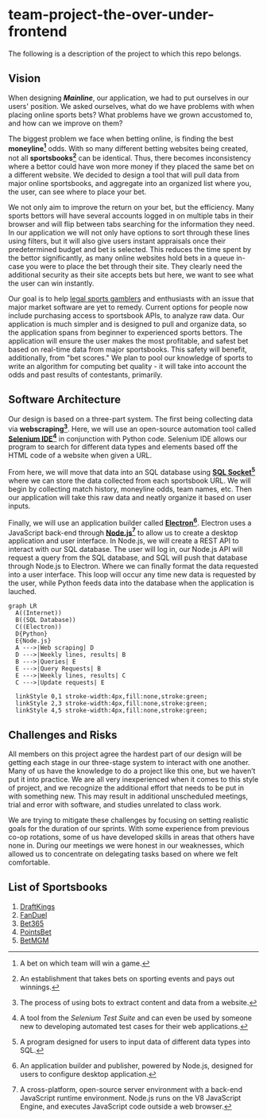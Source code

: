 # team-project-the-over-under-frontend

The following is a description of the project to which this repo belongs.

## Vision
When designing ***Mainline***, our application, we had to put ourselves in our users' position. We asked ourselves, what do we have problems with when placing online sports bets? What problems have we grown accustomed to, and how can we improve on them?

The biggest problem we face when betting online, is finding the best **moneyline[^1]** odds. With so many different betting websites being created, not all **sportsbooks[^2]** can be identical. Thus, there becomes inconsistency where a bettor could have won more money if they placed the same bet on a different website. We decided to design a tool that will pull data from major online sportsbooks, and aggregate into an organized list where you, the user, can see where to place your bet.

We not only aim to improve the return on your bet, but the efficiency. Many sports bettors will have several accounts logged in on multiple tabs in their browser and will flip between tabs searching for the information they need. In our application we will not only have options to sort through these lines using filters, but it will also give users instant appraisals once their predetermined budget and bet is selected. This reduces the time spent by the bettor significantly, as many online websites hold bets in a queue in-case you were to place the bet through their site. They clearly need the additional security as their site accepts bets but here, we want to see what the user can win instantly.

Our goal is to help [legal sports gamblers](https://www.americangaming.org/research/state-gaming-map/) and enthusiasts with an issue that major market software are yet to remedy. Current options for people now include purchasing access to sportsbook APIs, to analyze raw data. Our application is much simpler and is designed to pull and organize data, so the application spans from beginner to experienced sports bettors. The application will ensure the user makes the most profitable, and safest bet based on real-time data from major sportsbooks. This safety will benefit, additionally, from "bet scores." We plan to pool our knowledge of sports to write an algorithm for computing bet quality - it will take into account the odds and past results of contestants, primarily.

## Software Architecture
Our design is based on a three-part system. The first being collecting data via **webscraping[^3]**. Here, we will use an open-source automation tool called [**Selenium IDE[^4]**](https://www.selenium.dev/selenium-ide/) in conjunction with Python code. Selenium IDE allows our program to search for different data types and elements based off the HTML code of a website when given a URL. 

From here, we will move that data into an SQL database using [**SQL Socket[^5]**](https://sqlsocket.com/) where we can store the data collected from each sportsbook URL. We will begin by collecting match history, moneyline odds, team names, etc. Then our application will take this raw data and neatly organize it based on user inputs.

Finally, we will use an application builder called [**Electron[^6]**](https://www.electronjs.org/). Electron uses a JavaScript back-end through [**Node.js[^7]**](https://nodejs.org/en/) to allow us to create a desktop application and user interface. In Node.js, we will create a REST API to interact with our SQL database. The user will log in, our Node.js API will request a query from the SQL database, and SQL will push that database through Node.js to Electron. Where we can finally format the data requested into a user interface. This loop will occur any time new data is requested by the user, while Python feeds data into the database when the application is lauched.

```mermaid
graph LR
  A((Internet))
  B((SQL Database))
  C((Electron))
  D{Python}
  E{Node.js}
  A --->|Web scraping| D
  D --->|Weekly lines, results| B
  B --->|Queries| E
  E --->|Query Requests| B
  E --->|Weekly lines, results| C
  C --->|Update requests| E
  
  linkStyle 0,1 stroke-width:4px,fill:none,stroke:green;
  linkStyle 2,3 stroke-width:4px,fill:none,stroke:green;
  linkStyle 4,5 stroke-width:4px,fill:none,stroke:green;
```

## Challenges and Risks
All members on this project agree the hardest part of our design will be getting each stage in our three-stage system to interact with one another. Many of us have the knowledge to do a project like this one, but we haven’t put it into practice. We are all very inexperienced when it comes to this style of project, and we recognize the additional effort that needs to be put in with something new. This may result in additional unscheduled meetings, trial and error with software, and studies unrelated to class work. 

We are trying to mitigate these challenges by focusing on setting realistic goals for the duration of our sprints. With some experience from previous co-op rotations, some of us have developed skills in areas that others have none in. During our meetings we were honest in our weaknesses, which allowed us to concentrate on delegating tasks based on where we felt comfortable. 

## List of Sportsbooks
1. [DraftKings](https://sportsbook.draftkings.com/)
2. [FanDuel](https://sportsbook.fanduel.com/)
3. [Bet365](https://www.oh.bet365.com/)
4. [PointsBet](https://oh.pointsbet.com/)
5. [BetMGM](https://sports.oh.betmgm.com/)

[^1]: A bet on which team will win a game.

[^2]: An establishment that takes bets on sporting events and pays out winnings.

[^3]: The process of using bots to extract content and data from a website.

[^4]:  A  tool from the *Selenium Test Suite* and can even be used by someone new to developing automated test cases for their web applications.

[^5]: A program designed for users to input data of different data types into SQL.

[^6]: An application builder and publisher, powered by Node.js, designed for users to configure desktop application.
  
[^7]:  A cross-platform, open-source server environment with a back-end JavaScript runtime environment. Node.js runs on the V8 JavaScript Engine, and executes JavaScript code outside a web browser.
